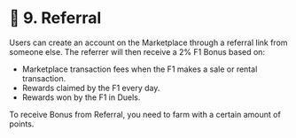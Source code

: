 # 👥 9. Referral

Users can create an account on the Marketplace through a referral link from someone else. The referrer will then receive a 2% F1 Bonus based on:&#x20;

* Marketplace transaction fees when the F1 makes a sale or rental transaction.&#x20;
* Rewards claimed by the F1 every day.&#x20;
* Rewards won by the F1 in Duels.&#x20;

To receive Bonus from Referral, you need to farm with a certain amount of points.
